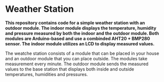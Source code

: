 # Weather Station

**This repository contains code for a simple weather station with an outdoor module. The indoor module displays the temperature, humidity and pressure measured by both the indoor and the outdoor module. Both modules are Arduino-based and use a combinded AHT20 + BMP280 sensor. The indoor module utilizes an LCD to display measured values.**

The weatche station consists of a module that can be placed in your house and an outdoor module that you can place outside. The modules take measurement every minute. The outdoor module sends the measured values to the base station that displays both inside and outside temperatures, humidities and pressures.
